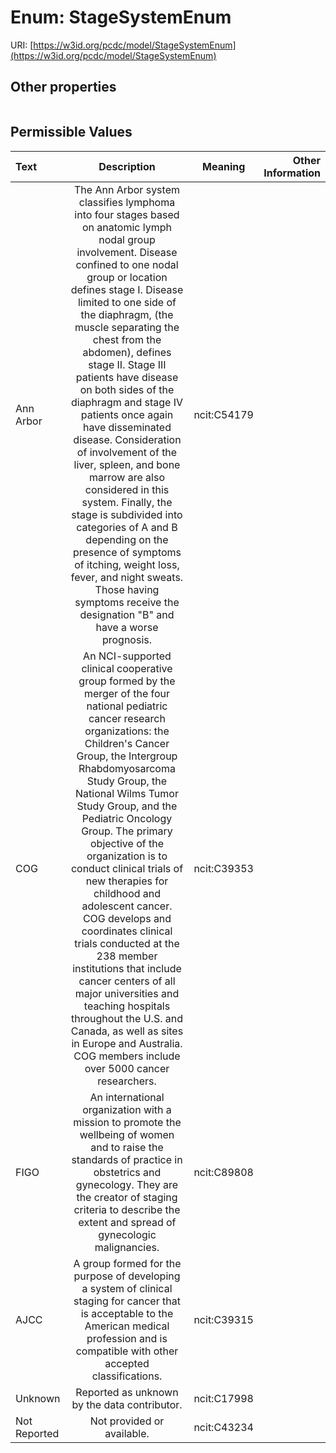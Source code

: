 
# Enum: StageSystemEnum




URI: [https://w3id.org/pcdc/model/StageSystemEnum](https://w3id.org/pcdc/model/StageSystemEnum)


## Other properties

|  |  |  |
| --- | --- | --- |

## Permissible Values

| Text | Description | Meaning | Other Information |
| :--- | :---: | :---: | ---: |
| Ann Arbor | The Ann Arbor system classifies lymphoma into four stages based on anatomic lymph nodal group involvement. Disease confined to one nodal group or location defines stage I. Disease limited to one side of the diaphragm, (the muscle separating the chest from the abdomen), defines stage II. Stage III patients have disease on both sides of the diaphragm and stage IV patients once again have disseminated disease. Consideration of involvement of the liver, spleen, and bone marrow are also considered in this system. Finally, the stage is subdivided into categories of A and B depending on the presence of symptoms of itching, weight loss, fever, and night sweats. Those having symptoms receive the designation "B" and have a worse prognosis. | ncit:C54179 |  |
| COG | An NCI-supported clinical cooperative group formed by the merger of the four national pediatric cancer research organizations: the Children's Cancer Group, the Intergroup Rhabdomyosarcoma Study Group, the National Wilms Tumor Study Group, and the Pediatric Oncology Group. The primary objective of the organization is to conduct clinical trials of new therapies for childhood and adolescent cancer. COG develops and coordinates clinical trials conducted at the 238 member institutions that include cancer centers of all major universities and teaching hospitals throughout the U.S. and Canada, as well as sites in Europe and Australia. COG members include over 5000 cancer researchers. | ncit:C39353 |  |
| FIGO | An international organization with a mission to promote the wellbeing of women and to raise the standards of practice in obstetrics and gynecology. They are the creator of staging criteria to describe the extent and spread of gynecologic malignancies. | ncit:C89808 |  |
| AJCC | A group formed for the purpose of developing a system of clinical staging for cancer that is acceptable to the American medical profession and is compatible with other accepted classifications. | ncit:C39315 |  |
| Unknown | Reported as unknown by the data contributor. | ncit:C17998 |  |
| Not Reported | Not provided or available. | ncit:C43234 |  |

